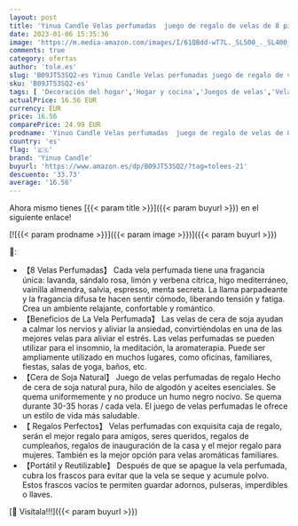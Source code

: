 ```yaml
---
layout: post
title: 'Yinuo Candle Velas perfumadas  juego de regalo de velas de 8 piezas  Cera de Soya Natural  aroma de flores y hierbas  regalos de velas perfumadas para mujeres  cumpleaños  Día de San Valentín  Navidad'
date: 2023-01-06 15:35:36
image: 'https://m.media-amazon.com/images/I/61QBdd-wT7L._SL500_._SL400_.jpg'
comments: true
category: ofertas
author: 'tole.es'
slug: 'B09JT53SQ2-es Yinuo Candle Velas perfumadas juego de regalo de velas de...'
sku: 'B09JT53SQ2-es'
tags: [ 'Decoración del hogar','Hogar y cocina','Juegos de velas','Velas','Velas y candelabros','navidad','yinuo candle','🇪🇸', ]
actualPrice: 16.56 EUR
currency: EUR
price: 16.56
comparePrice: 24.99 EUR
prodname: 'Yinuo Candle Velas perfumadas  juego de regalo de velas de 8 piezas  Cera de Soya Natural  aroma de flores y hierbas  regalos de velas perfumadas para mujeres  cumpleaños  Día de San Valentín  Navidad'
country: 'es'
flag: '🇪🇸'
brand: 'Yinuo Candle'
buyurl: 'https://www.amazon.es/dp/B09JT53SQ2/?tag=tolees-21'
descuento: '33.73'
average: '16.56'
---
```


Ahora mismo tienes [{{< param title >}}]({{< param buyurl >}}) en el siguiente enlace!

[![{{< param prodname >}}]({{< param image >}})]({{< param buyurl >}})

🔎:

- 【8 Velas Perfumadas】 Cada vela perfumada tiene una fragancia única: lavanda, sándalo rosa, limón y verbena cítrica, higo mediterráneo, vainilla almendra, salvia, espresso, menta secreta. La llama parpadeante y la fragancia difusa te hacen sentir cómodo, liberando tensión y fatiga. Crea un ambiente relajante, confortable y romántico.
- 【Beneficios de La Vela Perfumada】 Las velas de cera de soja ayudan a calmar los nervios y aliviar la ansiedad, convirtiéndolas en una de las mejores velas para aliviar el estrés. Las velas perfumadas se pueden utilizar para el insomnio, la meditación, la aromaterapia. Puede ser ampliamente utilizado en muchos lugares, como oficinas, familiares, fiestas, salas de yoga, baños, etc.
- 【Cera de Soja Natural】 Juego de velas perfumadas de regalo Hecho de cera de soja natural pura, hilo de algodón y aceites esenciales. Se quema uniformemente y no produce un humo negro nocivo. Se quema durante 30-35 horas / cada vela. El juego de velas perfumadas le ofrece un estilo de vida más saludable.
- 【 Regalos Perfectos】 Velas perfumadas con exquisita caja de regalo, serán el mejor regalo para amigos, seres queridos, regalos de cumpleaños, regalos de inauguración de la casa y el mejor regalo para mujeres. También es la mejor opción para velas aromáticas familiares.
- 【Portátil y Reutilizable】 Después de que se apague la vela perfumada, cubra los frascos para evitar que la vela se seque y acumule polvo. Estos frascos vacíos te permiten guardar adornos, pulseras, imperdibles o llaves.

[🛒 Visítala!!!]({{< param buyurl >}})
